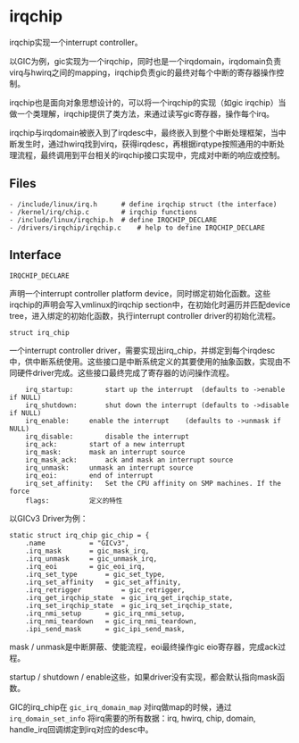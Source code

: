 # irqchip

irqchip实现一个interrupt controller。

以GIC为例，gic实现为一个irqchip，同时也是一个irqdomain，irqdomain负责virq与hwirq之间的mapping，irqchip负责gic的最终对每个中断的寄存器操作控制。

irqchip也是面向对象思想设计的，可以将一个irqchip的实现（如gic irqchip）当做一个类理解，irqchip提供了类方法，来通过读写gic寄存器，操作每个irq。

irqchip与irqdomain被嵌入到了irqdesc中，最终嵌入到整个中断处理框架，当中断发生时，通过hwirq找到virq，获得irqdesc，再根据irqtype按照通用的中断处理流程，最终调用到平台相关的irqchip接口实现中，完成对中断的响应或控制。

## Files

```
- /include/linux/irq.h		# define irqchip struct (the interface)
- /kernel/irq/chip.c		# irqchip functions
- /include/linux/irqchip.h	# define IRQCHIP_DECLARE
- /drivers/irqchip/irqchip.c	# help to define IRQCHIP_DECLARE
```

## Interface

`IRQCHIP_DECLARE`

声明一个interrupt controller platform device，同时绑定初始化函数。这些irqchip的声明会写入vmlinux的irqchip section中，在初始化时遍历并匹配device tree，进入绑定的初始化函数，执行interrupt controller driver的初始化流程。

`struct irq_chip`

一个interrupt controller driver，需要实现出irq_chip，并绑定到每个irqdesc中，供中断系统使用。这些接口是中断系统定义的其要使用的抽象函数，实现由不同硬件driver完成。这些接口最终完成了寄存器的访问操作流程。

```
	irq_startup:		start up the interrupt 	(defaults to ->enable if NULL)
	irq_shutdown:		shut down the interrupt (defaults to ->disable if NULL)
	irq_enable:		enable the interrupt 	(defaults to ->unmask if NULL)
	irq_disable:		disable the interrupt
	irq_ack:		start of a new interrupt
	irq_mask:		mask an interrupt source
	irq_mask_ack:		ack and mask an interrupt source
	irq_unmask:		unmask an interrupt source
	irq_eoi:		end of interrupt
	irq_set_affinity:	Set the CPU affinity on SMP machines. If the force
	flags:			定义的特性
```

以GICv3 Driver为例：

```
static struct irq_chip gic_chip = {
	.name			= "GICv3",
	.irq_mask		= gic_mask_irq,
	.irq_unmask		= gic_unmask_irq,
	.irq_eoi		= gic_eoi_irq,
	.irq_set_type		= gic_set_type,
	.irq_set_affinity	= gic_set_affinity,
	.irq_retrigger          = gic_retrigger,
	.irq_get_irqchip_state	= gic_irq_get_irqchip_state,
	.irq_set_irqchip_state	= gic_irq_set_irqchip_state,
	.irq_nmi_setup		= gic_irq_nmi_setup,
	.irq_nmi_teardown	= gic_irq_nmi_teardown,
	.ipi_send_mask		= gic_ipi_send_mask,
```

mask / unmask是中断屏蔽、使能流程，eoi最终操作gic eio寄存器，完成ack过程。

startup / shutdown / enable这些，如果driver没有实现，都会默认指向mask函数。

GIC的irq_chip在 `gic_irq_domain_map` 对irq做map的时候，通过 `irq_domain_set_info` 将irq需要的所有数据：irq, hwirq, chip, domain, handle_irq回调绑定到irq对应的desc中。